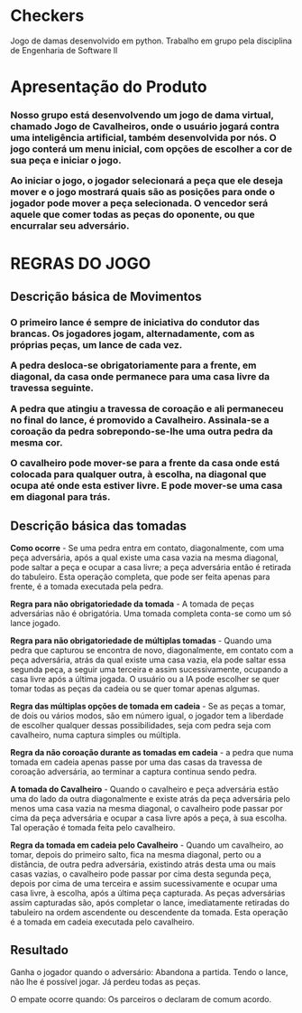# Checkers
Jogo de damas desenvolvido em python. Trabalho em grupo pela disciplina de Engenharia de Software ll

<h1>Apresentação do Produto</h1>

<h3>Nosso grupo está desenvolvendo um jogo de dama virtual, chamado Jogo de Cavalheiros, onde o usuário jogará contra uma inteligência artificial, também desenvolvida por nós. O jogo conterá um menu inicial, com opções de escolher a cor de sua peça e iniciar o jogo. 

Ao iniciar o jogo, o jogador selecionará a peça que ele deseja mover e o jogo mostrará quais são as posições para onde o jogador pode mover a peça selecionada. O vencedor será aquele que comer todas as peças do oponente, ou que encurralar seu adversário.
</h3>

<h1> REGRAS DO JOGO </h1>
<h2>Descrição básica de Movimentos</h2>

<h3>O primeiro lance é sempre de iniciativa do condutor das brancas. Os jogadores jogam, alternadamente, com as próprias peças, um lance de cada vez.

A pedra desloca-se obrigatoriamente para a frente, em diagonal, da casa onde
permanece para uma casa livre da travessa seguinte.

A pedra que atingiu a travessa de coroação e ali permaneceu no final do lance, é
promovido a Cavalheiro. Assinala-se a coroação da pedra sobrepondo-se-lhe uma outra pedra da mesma cor.

O cavalheiro pode mover-se para a frente da casa onde está colocada para qualquer outra, à escolha, na diagonal que ocupa até onde esta estiver livre. E pode mover-se uma casa em diagonal para trás.

<h2>Descrição básica das tomadas</h2>

<b>Como ocorre</b> - Se uma pedra entra em contato, diagonalmente, com uma peça adversária, após a qual existe uma casa vazia na mesma diagonal, pode saltar a peça e ocupar a casa livre; a peça adversária então é retirada do tabuleiro. Esta operação completa, que pode ser feita apenas para frente, é a tomada executada pela pedra.

<b>Regra para não obrigatoriedade da tomada</b> - A tomada de peças adversárias não é obrigatória. Uma tomada completa conta-se como um só lance jogado.

<b>Regra para não obrigatoriedade de múltiplas tomadas</b> - Quando uma pedra que capturou se encontra de novo, diagonalmente, em contato com a peça adversária, atrás da qual existe uma casa vazia, ela pode saltar essa segunda peça, a seguir uma terceira e assim sucessivamente, ocupando a casa livre após a última jogada. O usuário ou a IA pode escolher se quer tomar todas as peças da cadeia ou se quer tomar apenas algumas.

<b>Regra das múltiplas opções de tomada em cadeia</b> - Se as peças a tomar, de dois ou vários modos, são em número igual, o jogador tem a liberdade de escolher qualquer dessas possibilidades, seja com pedra seja com cavalheiro, numa captura simples ou múltipla.

<b>Regra da não coroação durante as tomadas em cadeia</b> - a pedra que numa tomada em cadeia apenas passe por uma das casas da travessa de coroação adversária, ao terminar a captura continua sendo pedra.

<b>A tomada do Cavalheiro</b> - Quando o cavalheiro e peça adversária estão uma do lado da outra diagonalmente e existe atrás da peça adversária pelo menos uma casa vazia na mesma diagonal, o cavalheiro pode passar por cima da peça adversária e ocupar a casa livre após a peça, à sua escolha. Tal operação é tomada feita pelo cavalheiro.

<b>Regra da tomada em cadeia pelo Cavalheiro</b> - Quando um cavalheiro, ao tomar, depois do primeiro salto, fica na mesma diagonal, perto ou a distância, de outra pedra adversária, existindo atrás desta uma ou mais casas vazias, o cavalheiro pode passar por cima desta segunda peça, depois por cima de uma terceira e assim sucessivamente e ocupar uma casa livre, à escolha, após a última peça capturada. As peças adversárias assim capturadas são, após completar o lance, imediatamente retiradas do tabuleiro na ordem ascendente ou descendente da tomada. Esta operação é a tomada em cadeia executada pelo cavalheiro.

<h2>Resultado</h2>
Ganha o jogador quando o adversário:
Abandona a partida.
Tendo o lance, não lhe é possível jogar.
Já perdeu todas as peças.

O empate ocorre quando:
Os parceiros o declaram de comum acordo.
